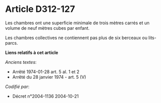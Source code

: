 # Article D312-127

Les chambres ont une superficie minimale de trois mètres carrés et un volume de neuf mètres cubes par enfant.

Les chambres collectives ne contiennent pas plus de six berceaux ou lits-parcs.

**Liens relatifs à cet article**

_Anciens textes_:

  - Arrêté 1974-01-28 art. 5 al. 1 et 2
  - Arrêté du 28 janvier 1974 - art. 5 (V)

_Codifié par_:

  - Décret n°2004-1136 2004-10-21

